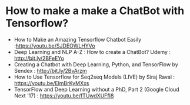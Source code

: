 # How to make a make a ChatBot with Tensorflow? 
* How to Make an Amazing Tensorflow Chatbot Easily :https://youtu.be/SJDEOWLHYVo
* Deep Learning and NLP A-Z : How to create a ChatBot? Udemy : http://bit.ly/2BFeEYo
* Creating a Chatbot with Deep Learning, Python, and TensorFlow by Sendex : http://bit.ly/2BvArzm
* How to Use Tensorflow for Seq2seq Models (LIVE) by Siraj Raval : https://youtu.be/ElmBrKyMXxs
* TensorFlow and Deep Learning without a PhD, Part 2 (Google Cloud Next '17) : https://youtu.be/fTUwdXUFfI8


